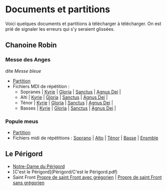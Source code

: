 # Documents et partitions

Voici quelques documents et partitions à télécharger à télécharger. On est prié de signaler les erreurs qui s'y seraient glissées.

## Chanoine Robin

### Messe des Anges
dite *Messe bleue*
* [Partition](MesseBleue/MesseBleueLy.pdf)
* Fichiers MDI de répétition :
  * Sopranes | [Kyrie](MesseBleue/Kyrie.midi?raw=true) | [Gloria](MesseBleue/Gloria-soprano.midi?raw=true) | [Sanctus](MesseBleue/Sanctus-soprano.midi?raw=true) | [Agnus Dei](MesseBleue/Agnus-soprano.midi?raw=true) |
  * Alti | [Kyrie](MesseBleue/Kyrie.midi?raw=true) | [Gloria](MesseBleue/Gloria-alto.midi?raw=true) | [Sanctus](MesseBleue/Sanctus-alto.midi?raw=true) | [Agnus Dei](MesseBleue/Agnus-alto.midi?raw=true) |
  * Ténor | [Kyrie](MesseBleue/Kyrie.midi?raw=true) | [Gloria](MesseBleue/Gloria-tenor.midi?raw=true) | [Sanctus](MesseBleue/Sanctus-tenor.midi?raw=true) | [Agnus Dei](MesseBleue/Agnus-tenor.midi?raw=true) |
  * Basses | [Kyrie](MesseBleue/Kyrie.midi?raw=true) | [Gloria](MesseBleue/Gloria-bass.midi?raw=true) | [Sanctus](MesseBleue/Sanctus-bass.midi?raw=true) | [Agnus Dei](MesseBleue/Agnus-bass.midi?raw=true) |

### Popule meus
* [Partition](PopuleMeus/PopuleMeus.pdf)
* Fichiers midi de répétitions : [Soprano](PopuleMeus/PopuleMeus-soprano.midi) | [Alto](PopuleMeus/PopuleMeus-alto.midi) | [Ténor](PopuleMeus/PopuleMeus-tenor.midi) | [Basse](PopuleMeus/PopuleMeus-bass.midi) | [Ensmble](PopuleMeus/PopuleMeus.midi)

## Le Périgord
* [Notre-Dame du Périgord](Périgord/NotreDameDuPerigord-entier.pdf)
* [C'est le Périgord](Périgord/C'est le Périgord.pdf)
* Saint Front [Propre de saint Front avec grégorien](Périgord/PropreStFront.pdf) | [Propre de saint Front sans grégorien](Périgord/PropreStFrontFideles.pdf)
